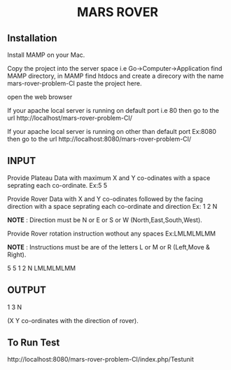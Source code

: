 <h1 align="center"> MARS ROVER </h1>

## Installation

Install MAMP on your Mac.

Copy the project into the server space i.e Go->Computer->Application find MAMP directory, in MAMP find htdocs and create a direcory with the name mars-rover-problem-CI paste the project here.

open the web browser

If your apache local server is running on default port i.e 80 then go to the url http://localhost/mars-rover-problem-CI/

If your apache local server is running on other than default port Ex:8080 then go to the url http://localhost:8080/mars-rover-problem-CI/

## INPUT

Provide Plateau Data with maximum X and Y co-odinates with a space seprating each co-ordinate. Ex:5 5

Provide Rover Data with X and Y co-odinates followed by the facing direction with a space seprating each co-ordinate and direction Ex: 1 2 N

**NOTE** : Direction must be N or E or S or W (North,East,South,West).

Provide Rover rotation instruction wothout any spaces Ex:LMLMLMLMM

**NOTE** : Instructions must be are of the letters L or M or R (Left,Move & Right).

5 5
1 2 N 
LMLMLMLMM

## OUTPUT

1 3 N

(X Y co-ordinates with the direction of rover).



## To Run Test
http://localhost:8080/mars-rover-problem-CI/index.php/Testunit  

